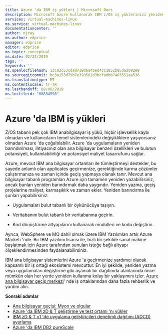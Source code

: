 ```yaml
---
title: Azure 'da IBM iş yükleri | Microsoft Docs
description: Microsoft Azure kullanarak IBM z/OS iş yüklerinizi yeniden barındırmak için Microsoft iş ortaklarından bir ana bilgisayar öykünücüsü ve diğer hizmetleri kullanın.
services: virtual-machines-linux
ms.service: virtual-machines-linux
documentationcenter: ''
author: njray
ms.author: edprice
manager: edprice
editor: edprice
ms.topic: conceptual
ms.date: 02/22/2019
tags: ''
keywords: ''
ms.openlocfilehash: 13c83c53cdad719d6a4bed4cc1852b85d62082e8
ms.sourcegitcommit: bc3a153d79b7e398581d3bcfadbb7403551aa536
ms.translationtype: MT
ms.contentlocale: tr-TR
ms.lasthandoff: 08/06/2019
ms.locfileid: "68834590"
---
```

# <a name="ibm-workloads-on-azure"></a>Azure 'da IBM iş yükleri

Z/OS tabanlı pek çok IBM anabilgisayar iş yükü, hiçbir işlevsellik kaybı olmadan ve kullanıcıların temel sistemlerindeki değişikliklere yaşıyorsanız olmadan Azure 'da çoğaltılabilir. Azure 'da uygulamaların yeniden barındırılması, ihtiyacınız olan ana bilgisayar benzeri özellikleri ve bulutun potansiyeli, kullanılabilirliği ve potansiyel maliyet tasarrufunu sağlar.

Azure, mevcut IBM ana bilgisayar ortamları ile tümleştirmeyi destekler, bu sayede anlamlı olan applicates geçirmenize, gerektiğinde karma çözümler çalıştırmanıza ve zaman içinde geçiş yapmaya olanak tanır. Mevcut ana bilgisayar tabanlı programları Azure için tamamen yeniden yazabilirsiniz, ancak bunları yeniden barındırmak daha yaygındır. Yeniden yazma, geçiş projelerine maliyet, karmaşıklık ve zaman ekler. Yeniden barındırma ile şunları yapabilirsiniz:

- Uygulamaları bulut tabanlı bir öykünücüye taşıyın.

- Veritabanını bulut tabanlı bir veritabanına geçirin.

- Kod dönüştürme altyapılarını kullanarak modülleri ve kodu değiştirin.

Ayrıca, WebSphere ve MQ dahil olmak üzere IBM Yazılımları artık Azure Marketi 'nde. Bir IBM yazılımı lisansı ile, hızlı bir şekilde sanal makine başlatmak için Azure tarafından sunulan isteğe bağlı altyapı ölçeklendirmesinden faydalanabilirsiniz.

IBM ana bilgisayar sistemlerini Azure 'a geçirmenize yardımcı olacak kapsamlı bir iş ortağı ekosistemi mevcuttur. En iyi şekilde, yeniden yazma veya uygulamaları değiştirme gibi aşamalı bir dağıtımda alanlarında önce mümkün olan her yerde yeniden kullanma kolay bir yaklaşımını izler. [Azure ana bilgisayar geçiş merkezi](https://azure.microsoft.com/migration/mainframe/)' nde iş ortaklarından daha fazla rehberlik ve yardım alın.

**Sonraki adımlar**

- [Ana bilgisayar geçişi: Myon ve olgular](https://docs.microsoft.com/azure/architecture/cloud-adoption/infrastructure/mainframe-migration/myths-and-facts)
- [Azure 'da IBM zD & T geliştirme ve test ortamı 'nı yükler](./install-ibm-z-environment.md)
- [IBM zD & T v1 'de uygulama geliştiricileri denetimli dağıtımı (ADCD) ayarlama](./demo.md)
- [Azure 'da IBM DB2 pureScale](https://docs.microsoft.com/azure/virtual-machines/linux/ibm-db2-purescale-azure)
